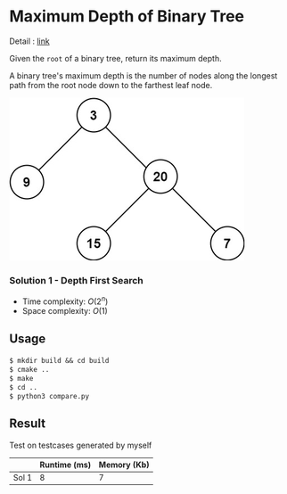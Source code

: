 # Maximum Depth of Binary Tree
Detail : [link](https://leetcode.com/problems/maximum-depth-of-binary-tree/)

Given the `root` of a binary tree, return its maximum depth.

A binary tree's maximum depth is the number of nodes along the longest path from the root node down to the farthest leaf node.

![tmp-tree](./tmp-tree.jpg)

### Solution 1 - Depth First Search
* Time complexity: $O(2^n)$
* Space complexity: $O(1)$

## Usage
```shell
$ mkdir build && cd build
$ cmake ..
$ make
$ cd ..
$ python3 compare.py
```

## Result
Test on testcases generated by myself

|       | Runtime (ms) | Memory (Kb) |
|-------|--------------|-------------|
| Sol 1 | 8            | 7           |